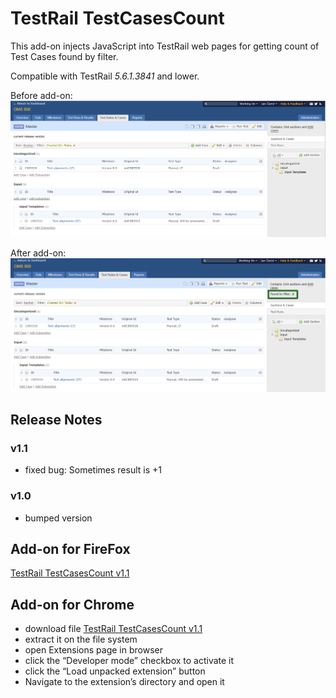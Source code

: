 # TestRail TestCasesCount
This add-on injects JavaScript into TestRail web pages for getting count of Test Cases found by filter. 

Compatible with TestRail *5.6.1.3841* and lower.

Before add-on: 
![before](Before.png)

After add-on:
![after](After.png)

## Release Notes
### v1.1
* fixed bug: Sometimes result is +1

### v1.0
* bumped version

## Add-on for FireFox
[TestRail TestCasesCount v1.1](https://addons.mozilla.org/en-US/firefox/addon/testrail-testcasescount/)

## Add-on for Chrome
* download file [TestRail TestCasesCount v1.1](https://github.com/cernyjan/TestRail-TestCasesCount/releases/tag/v1.1)
* extract it on the file system
* open Extensions page in browser
* click the “Developer mode” checkbox to activate it
* click the “Load unpacked extension” button
* Navigate to the extension’s directory and open it